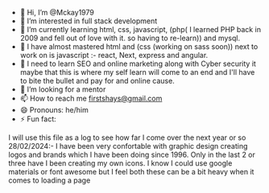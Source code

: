 - 👋 Hi, I’m @Mckay1979
- 👀 I’m interested in full stack development
- 🌱 I’m currently learning html, css, javascript, (php( I learned PHP back in 2009 and fell out of love with it. so having to re-learn)) and mysql.
- 🌱 I have almost mastered html and (css (working on sass soon)) next to work on is javascript :- react, Next, express and angular.
- 🌱 I need to learn SEO and online marketing along with Cyber security it maybe that this is where my self learn will come to an end and I'll have to bite the bullet and pay for and online cause.
- 💞️ I’m looking for a mentor
- 📫 How to reach me firstshays@gmail.com
- 😄 Pronouns: he/him
- ⚡ Fun fact: 

<!---
Mckay1979/Mckay1979 is a ✨ special ✨ repository because its `README.md` (this file) appears on your GitHub profile.
You can click the Preview link to take a look at your changes.
--->
I will use this file as a log to see how far I come over the next year or so
28/02/2024:-
I have been very confortable with graphic design creating logos and brands which I have been doing since 1996. Only in the last 2 or three have I been creating my own icons. I know I could use google materials or font awesome but I feel both these can be a bit heavy when it comes to loading a page
